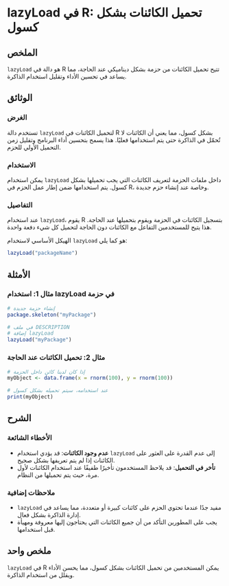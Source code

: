 <!--
Meta Description: # lazyLoad في R: تحميل الكائنات بشكل كسول ## الملخص `lazyLoad` هو دالة في R تتيح تحميل الكائنات من حزمة بشكل ديناميكي عند الحاجة، مما يساعد في تحسين ا...
Meta Keywords: lazyload, الكائنات, بشكل, عند, استخدام
-->

# lazyLoad في R: تحميل الكائنات بشكل كسول

## الملخص
`lazyLoad` هو دالة في R تتيح تحميل الكائنات من حزمة بشكل ديناميكي عند الحاجة، مما يساعد في تحسين الأداء وتقليل استخدام الذاكرة.

## الوثائق
### الغرض
تستخدم دالة `lazyLoad` لتحميل الكائنات في R بشكل كسول، مما يعني أن الكائنات لا تُحمّل في الذاكرة حتى يتم استخدامها فعليًا. هذا يسمح بتحسين أداء البرنامج وتقليل زمن التحميل الأولي للحزم.

### الاستخدام
يمكن استخدام `lazyLoad` داخل ملفات الحزمة لتعريف الكائنات التي يجب تحميلها بشكل كسول. يتم استخدامها ضمن إطار عمل الحزم في R، وخاصة عند إنشاء حزم جديدة.

### التفاصيل
عند استخدام `lazyLoad`، يقوم R بتسجيل الكائنات في الحزمة ويقوم بتحميلها عند الحاجة. هذا يتيح للمستخدمين التفاعل مع الكائنات دون الحاجة لتحميل كل شيء دفعة واحدة. 

الهيكل الأساسي لاستخدام `lazyLoad` هو كما يلي:
```r
lazyLoad("packageName")
```

## الأمثلة
### مثال 1: استخدام lazyLoad في حزمة
```r
# إنشاء حزمة جديدة
package.skeleton("myPackage")

# في ملف DESCRIPTION
# إضافة lazyLoad
lazyLoad("myPackage")
```

### مثال 2: تحميل الكائنات عند الحاجة
```r
# إذا كان لدينا كائن داخل الحزمة
myObject <- data.frame(x = rnorm(100), y = rnorm(100))

# عند استخدامه، سيتم تحميله بشكل كسول
print(myObject)
```

## الشرح
### الأخطاء الشائعة
- **عدم وجود الكائنات**: قد يؤدي استخدام `lazyLoad` إلى عدم القدرة على العثور على الكائنات إذا لم يتم تعريفها بشكل صحيح.
- **تأخر في التحميل**: قد يلاحظ المستخدمون تأخيرًا طفيفًا عند استخدام الكائنات لأول مرة، حيث يتم تحميلها من النظام.

### ملاحظات إضافية
- `lazyLoad` مفيد جدًا عندما تحتوي الحزم على كائنات كبيرة أو متعددة، مما يساعد في إدارة الذاكرة بشكل فعال.
- يجب على المطورين التأكد من أن جميع الكائنات التي يحتاجون إليها معروفة ومهيأة قبل استخدامها.

## ملخص واحد
`lazyLoad` في R يمكن المستخدمين من تحميل الكائنات بشكل كسول، مما يحسن الأداء ويقلل من استخدام الذاكرة.